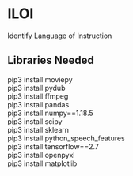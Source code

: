 # ILOI
Identify Language of Instruction

## Libraries Needed
pip3 install moviepy\
pip3 install pydub\
pip3 install ffmpeg\
pip3 install pandas\
pip3 install numpy==1.18.5\
pip3 install scipy\
pip3 install sklearn\
pip3 install python_speech_features\
pip3 install tensorflow==2.7\
pip3 install openpyxl\
pip3 install matplotlib

